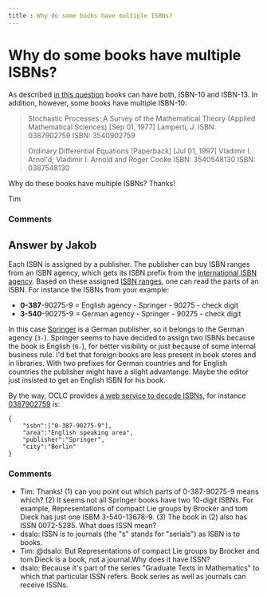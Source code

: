 ```yaml
---
title : Why do some books have multiple ISBNs?
---
```

Why do some books have multiple ISBNs?
=====================
As described [in this
question](http://libraries.stackexchange.com/questions/984/what-is-the-difference-between-isbn-10-and-isbn-13)
books can have both, ISBN-10 and ISBN-13. In addition, however, some
books have multiple ISBN-10:

> Stochastic Processes: A Survey of the Mathematical Theory (Applied
> Mathematical Sciences) [Sep 01, 1977] Lamperti, J. ISBN: 0387902759
> ISBN: 3540902759
>
> Ordinary Differential Equations [Paperback] [Jul 01, 1997] Vladimir I.
> Arnol'd; Vladimir I. Arnold and Roger Cooke ISBN: 3540548130 ISBN:
> 0387548130

Why do these books have multiple ISBNs? Thanks!

Tim

### Comments ###


Answer by Jakob
----------------
Each ISBN is assigned by a publisher. The publisher can buy ISBN ranges
from an ISBN agency, which gets its ISBN prefix from the [international
ISBN agency](http://www.isbn-international.org/). Based on these
assigned [ISBN ranges](http://www.isbn-international.org/page/ranges),
one can read the parts of an ISBN. For instance the ISBNs from your
example:

-   **0-387**-90275-9 = English agency - Springer - 90275 - check digit
-   **3-540**-90275-9 = German agency - Springer - 90275 - check digit

In this case
[Springer](http://en.wikipedia.org/wiki/Springer_Science%2BBusiness_Media)
is a German publisher, so it belongs to the German agency (`3-`).
Springer seems to have decided to assign two ISBNs because the book is
English (`0-`), for better visibility or just because of some internal
business rule. I'd bet that foreign books are less present in book
stores and in libraries. With two prefixes for German countries and for
English countries the publisher might have a slight advantange. Maybe
the editor just insisted to get an English ISBN for his book.

By the way, OCLC provides [a web service to decode
ISBNs](http://www.oclc.org/developer/news/guessing-publisher-isbn-prefix),
for instance
[0387902759](http://xisbn.worldcat.org/webservices/xid/isbn/0387902759.js?method=hyphen)
is:

    {
        "isbn":["0-387-90275-9"],
        "area":"English speaking area",
        "publisher":"Springer",
        "city":"Berlin"
    }

### Comments ###
* Tim: Thanks! (1) can you point out which parts of 0-387-90275-9 means which?
(2) It seems not all Springer books have two 10-digit ISBNs. For
example, Representations of compact Lie groups by Brocker and tom Dieck
has just one ISBM 3-540-13678-9. (3) The book in (2) also has ISSN
0072-5285. What does ISSN mean?
* dsalo: ISSN is to journals (the "s" stands for "serials") as ISBN is to books.
* Tim: @dsalo: But Representations of compact Lie groups by Brocker and tom
Dieck is a book, not a journal.Why does it have ISSN?
* dsalo: Because it's part of the series "Graduate Texts in Mathematics" to which
that particular ISSN refers. Book series as well as journals can receive
ISSNs.

